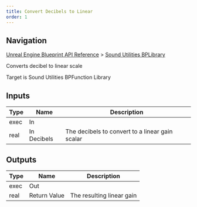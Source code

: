 ```yaml
---
title: Convert Decibels to Linear
order: 1
---
```

## Navigation

[Unreal Engine Blueprint API Reference](https://dev.epicgames.com/documentation/en-us/unreal-engine/BlueprintAPI) > [Sound Utilities BPLibrary](https://dev.epicgames.com/documentation/en-us/unreal-engine/BlueprintAPI/SoundUtilitiesBPLibrary)

Converts decibel to linear scale

Target is Sound Utilities BPFunction Library

## Inputs

| Type | Name | Description |
| --- | --- | --- |
| exec | In |  |
| real | In Decibels | The decibels to convert to a linear gain scalar |

## Outputs

| Type | Name | Description |
| --- | --- | --- |
| exec | Out |  |
| real | Return Value | The resulting linear gain |
